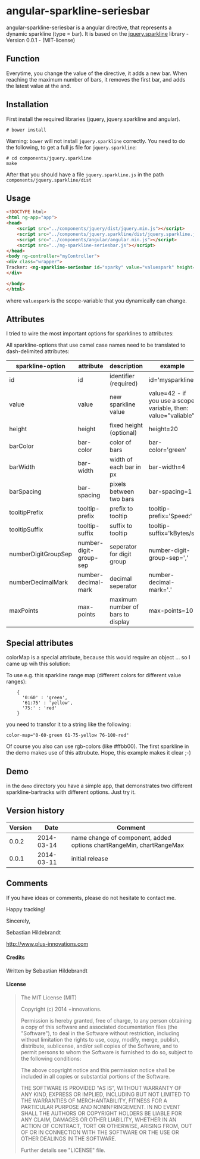 angular-sparkline-seriesbar
================

angular-sparkline-seriesbar is a angular directive, that represents a dynamic sparkline (type = bar). It is based on the [jquery.sparkline](http://omnipotent.net/jquery.sparkline) library - Version 0.0.1 - (MIT-license)

## Function

Everytime, you change the value of the directive, it adds a new bar. When reaching the maximum number of bars, it removes the first bar, and adds the latest value at the and.   

## Installation

First install the required libraries (jquery, jquery.sparkline and angular).

```
# bower install
```

Warning: ```bower``` will not install ```jquery.sparkline``` correctly. You need to do the following, to get a full js file for ```jquery.sparkline```:

```
# cd components/jquery.sparkline
make
```

After that you should have a file ```jquery.sparkline.js``` in the path ```components/jquery.sparkline/dist```

## Usage

```html
<!DOCTYPE html>
<html ng-app="app">
<head>
    <script src="../components/jquery/dist/jquery.min.js"></script>
    <script src="../components/jquery.sparkline/dist/jquery.sparkline.js"></script>
    <script src="../components/angular/angular.min.js"></script>
    <script src="../ng-sparkline-seriesbar.js"></script>
</head>
<body ng-controller="myController">
<div class="wrapper">   
Tracker: <ng-sparkline-seriesbar id="sparky" value="valuespark" height=20 max-points=20></ng-sparkline-seriesbar>
</div>

</body>
</html>
```

where ```valuespark``` is the scope-variable that you dynamically can change.

## Attributes

I tried to wire the most important options for sparklines to attributes:

All sparkline-options that use camel case names need to be translated to dash-delimited attributes:

sparkline-option | attribute | description | example
---|---|---|---
id|id|identifier (required)|id='mysparkline'
value|value|new sparkline value|value=42 - if you use a scope variable, then: value="valiable"
height|height|fixed height (optional)|height=20
barColor|bar-color|color of bars|bar-color='green'
barWidth|bar-width|width of each bar in px|bar-width=4
barSpacing|bar-spacing|pixels between two bars|bar-spacing=1
tooltipPrefix|tooltip-prefix|prefix to tooltip|tooltip-prefix='Speed:'
tooltipSuffix|tooltip-suffix|suffix to tooltip|tooltip-suffix='kBytes/s'
numberDigitGroupSep|number-digit-group-sep|seperator for digit group|number-digit-group-sep=','
numberDecimalMark|number-decimal-mark|decimal seperator|number-decimal-mark='.'
maxPoints|max-points|maximum number of bars to display|max-points=10

## Special attributes

colorMap is a special attribute, because this would require an object ... so I came up wih this solution:

To use e.g. this sparkline range map (different colors for different value ranges):

```
	{
      '0:60' : 'green',
      '61:75' : 'yellow',
      '75:' : 'red'
    }
```

you need to transfor it to a string like the following:

```
color-map="0-60-green 61-75-yellow 76-100-red"
```

Of course you also can use rgb-colors (like #ffbb00). The first sparkline in the demo makes use of this attrubute. Hope, this example makes it clear ;-)

## Demo

in the ```demo``` directory you have a simple app, that demonstrates two different sparkline-bartracks with different options. Just try it.

## Version history

| Version        | Date           | Comment  |
| -------------- | -------------- | -------- |
| 0.0.2          | 2014-03-14     | name change of component, added options chartRangeMin, chartRangeMax |
| 0.0.1          | 2014-03-11     | initial release |

## Comments

If you have ideas or comments, please do not hesitate to contact me.


Happy tracking!

Sincerely,

Sebastian Hildebrandt

http://www.plus-innovations.com


#### Credits

Written by Sebastian Hildebrandt

#### License

>The MIT License (MIT)
>
>Copyright (c) 2014 +innovations.
>
>Permission is hereby granted, free of charge, to any person obtaining a copy
>of this software and associated documentation files (the "Software"), to deal
>in the Software without restriction, including without limitation the rights
>to use, copy, modify, merge, publish, distribute, sublicense, and/or sell
>copies of the Software, and to permit persons to whom the Software is
>furnished to do so, subject to the following conditions:
>
>The above copyright notice and this permission notice shall be included in
>all copies or substantial portions of the Software.
>
>THE SOFTWARE IS PROVIDED "AS IS", WITHOUT WARRANTY OF ANY KIND, EXPRESS OR
>IMPLIED, INCLUDING BUT NOT LIMITED TO THE WARRANTIES OF MERCHANTABILITY,
>FITNESS FOR A PARTICULAR PURPOSE AND NONINFRINGEMENT. IN NO EVENT SHALL THE
>AUTHORS OR COPYRIGHT HOLDERS BE LIABLE FOR ANY CLAIM, DAMAGES OR OTHER
>LIABILITY, WHETHER IN AN ACTION OF CONTRACT, TORT OR OTHERWISE, ARISING FROM,
>OUT OF OR IN CONNECTION WITH THE SOFTWARE OR THE USE OR OTHER DEALINGS IN
>THE SOFTWARE.
> 
>Further details see "LICENSE" file.


